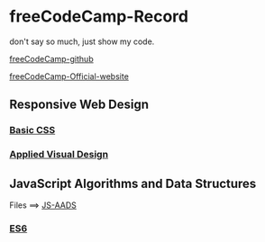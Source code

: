 <!--
 * @Author: kok-s0s
 * @Date: 2021-05-30 22:58:39
 * @LastEditTime: 2021-06-10 09:09:06
 * @Description: just Code!
-->

# freeCodeCamp-Record

don't say so much, just show my code.

[freeCodeCamp-github](https://github.com/freeCodeCamp/freeCodeCamp)

[freeCodeCamp-Official-website](https://www.freecodecamp.org/)

## Responsive Web Design

### [Basic CSS](./Notes/Basic-CSS.md)

### [Applied Visual Design](./Notes/Applied-Visual-Design.md)

## JavaScript Algorithms and Data Structures 

Files ==> [JS-AADS](./Notes/JS-AADS)

### [ES6](./Notes/JS-AADS/ES6.md)
